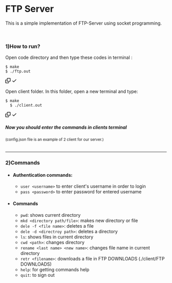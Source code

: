 <h1> FTP Server</h1>
<p>This is a simple implementation of FTP-Server using socket programming.</p><br>
<h3>1)How to run?</h3>
<p>Open code directory and then type these codes in terminal :</p>
<div class="snippet-clipboard-content notranslate position-relative overflow-auto"><pre class="notranslate"><code>$ make
$ ./ftp.out
</code></pre> <div class="zeroclipboard-container position-absolute right-0 top-0">
    <clipboard-copy aria-label="Copy" class="ClipboardButton btn js-clipboard-copy m-2 p-0 tooltipped-no-delay" data-copy-feedback="Copied!" data-tooltip-direction="w" value="make" tabindex="0" role="button" style="display: inherit;">
      <svg aria-hidden="true" height="16" viewBox="0 0 16 16" version="1.1" width="16" data-view-component="true" class="octicon octicon-copy js-clipboard-copy-icon m-2">
    <path fill-rule="evenodd" d="M0 6.75C0 5.784.784 5 1.75 5h1.5a.75.75 0 010 1.5h-1.5a.25.25 0 00-.25.25v7.5c0 .138.112.25.25.25h7.5a.25.25 0 00.25-.25v-1.5a.75.75 0 011.5 0v1.5A1.75 1.75 0 019.25 16h-7.5A1.75 1.75 0 010 14.25v-7.5z"></path><path fill-rule="evenodd" d="M5 1.75C5 .784 5.784 0 6.75 0h7.5C15.216 0 16 .784 16 1.75v7.5A1.75 1.75 0 0114.25 11h-7.5A1.75 1.75 0 015 9.25v-7.5zm1.75-.25a.25.25 0 00-.25.25v7.5c0 .138.112.25.25.25h7.5a.25.25 0 00.25-.25v-7.5a.25.25 0 00-.25-.25h-7.5z"></path>
</svg>
      <svg aria-hidden="true" height="16" viewBox="0 0 16 16" version="1.1" width="16" data-view-component="true" class="octicon octicon-check js-clipboard-check-icon color-fg-success d-none m-2">
    <path fill-rule="evenodd" d="M13.78 4.22a.75.75 0 010 1.06l-7.25 7.25a.75.75 0 01-1.06 0L2.22 9.28a.75.75 0 011.06-1.06L6 10.94l6.72-6.72a.75.75 0 011.06 0z"></path>
</svg>
    </clipboard-copy>
  </div></div>
  <p>Open client folder. In this folder, open a new terminal and type:</p>
  <div class="snippet-clipboard-content notranslate position-relative overflow-auto"><pre class="notranslate"><code>$ make
  $ ./client.out </code></pre> <div class="zeroclipboard-container position-absolute right-0 top-0">
    <clipboard-copy aria-label="Copy" class="ClipboardButton btn js-clipboard-copy m-2 p-0 tooltipped-no-delay" data-copy-feedback="Copied!" data-tooltip-direction="w" value="make" tabindex="0" role="button" style="display: inherit;">
      <svg aria-hidden="true" height="16" viewBox="0 0 16 16" version="1.1" width="16" data-view-component="true" class="octicon octicon-copy js-clipboard-copy-icon m-2">
    <path fill-rule="evenodd" d="M0 6.75C0 5.784.784 5 1.75 5h1.5a.75.75 0 010 1.5h-1.5a.25.25 0 00-.25.25v7.5c0 .138.112.25.25.25h7.5a.25.25 0 00.25-.25v-1.5a.75.75 0 011.5 0v1.5A1.75 1.75 0 019.25 16h-7.5A1.75 1.75 0 010 14.25v-7.5z"></path><path fill-rule="evenodd" d="M5 1.75C5 .784 5.784 0 6.75 0h7.5C15.216 0 16 .784 16 1.75v7.5A1.75 1.75 0 0114.25 11h-7.5A1.75 1.75 0 015 9.25v-7.5zm1.75-.25a.25.25 0 00-.25.25v7.5c0 .138.112.25.25.25h7.5a.25.25 0 00.25-.25v-7.5a.25.25 0 00-.25-.25h-7.5z"></path>
</svg>
      <svg aria-hidden="true" height="16" viewBox="0 0 16 16" version="1.1" width="16" data-view-component="true" class="octicon octicon-check js-clipboard-check-icon color-fg-success d-none m-2">
    <path fill-rule="evenodd" d="M13.78 4.22a.75.75 0 010 1.06l-7.25 7.25a.75.75 0 01-1.06 0L2.22 9.28a.75.75 0 011.06-1.06L6 10.94l6.72-6.72a.75.75 0 011.06 0z"></path>
</svg>
    </clipboard-copy>
  </div></div>
  
  <h5>Now you should enter the commands in clients terminal</h5>
  <sub>(config.json file is an example of 2 client for our server.)</sub><br><br>
  <hr>
  <h3>2)Commands</h3>
      <ul dir="auto">
        <li>
            <h4>Authentication commands: </h4>
            <ul> 
                <li><code>user &lt;username&gt;</code> to enter client's username in order to login</li>
                <li><code>pass &lt;password&gt;</code> to enter password for entered username</li>
            </ul>
        </li>
        <li>
            <h4>Commands</h4>
            <ul>
                <li><code>pwd</code>: shows current directory</li>
                <li><code>mkd &lt;directory path/file&gt;</code>: makes new directory or file</li>
                <li><code>dele -f &lt;file name&gt;</code>: deletes a file</li>
                <li><code>dele -d &lt;directroy path&gt;</code>: deletes a directory</li>
                <li><code>ls</code>: shows files in current directory</li>
                <li><code>cwd &lt;path&gt;</code>: changes directory</li>
                <li><code>rename &lt;last name&gt; &lt;new name&gt;</code>: changes file name in current directory</li>
                <li><code>retr &lt;filename&gt;</code>: downloads a file in FTP DOWNLOADS (./client/FTP DOWNLOADS)</li>
                <li><code>help</code>: for getting commands help</li>
                <li><code>quit</code>: to sign out</li>  
            </ul>
        </li>  
    </ul>

  
  
